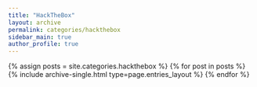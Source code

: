 ```yaml
---
title: "HackTheBox"
layout: archive
permalink: categories/hackthebox
sidebar_main: true
author_profile: true
---
```



{% assign posts = site.categories.hackthebox %}
{% for post in posts %} {% include archive-single.html type=page.entries_layout %} {% endfor %}